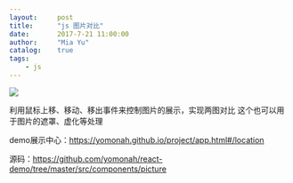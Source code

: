 ```yaml
---
layout:     post
title:      "js 图片对比"
date:       2017-7-21 11:00:00
author:     "Mia Yu"
catalog: 	true
tags:
    - js
---
```


![](https://yomonah.github.io/img/article-img/article/picture.gif)

利用鼠标上移、移动、移出事件来控制图片的展示，实现两图对比
这个也可以用于图片的遮罩、虚化等处理

demo展示中心：https://yomonah.github.io/project/app.html#/location

源码：https://github.com/yomonah/react-demo/tree/master/src/components/picture